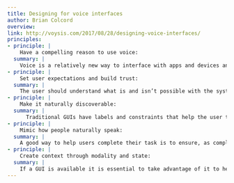 ```yaml
---
title: Designing for voice interfaces
author: Brian Colcord
overview:
link: http://voysis.com/2017/08/28/designing-voice-interfaces/
principles:
- principle: |
    Have a compelling reason to use voice:
  summary: |
    Voice is a relatively new way to interface with apps and devices and users have habits that are developed already with those form factors. The solution should present a compelling reason to use voice over those existing habits (i.e. touch, click, etc.).
- principle: |
    Set user expectations and build trust:
  summary: |
    The user should understand what is and isn’t possible with the system and if the system doesn’t understand or can’t respond it should handle those situations in an empathetic, honest and helpful way.
- principle: |
    Make it naturally discoverable:
  summary: |
      Traditional GUIs have labels and constraints that help the user to understand where to go and what the system can do. VUIs need to be more flexible and at the same time allow users to understand what is possible when they are trying to complete a task through natural discovery.
- principle: |
    Mimic how people naturally speak:
  summary: |
    A good way to help users complete their task is to ensure, as completely as possible, the system can understand and respond using natural language. Most systems are fairly constrained in what they can process and how they can respond.
- principle: |
    Create context through modality and state:
  summary: |
    If a GUI is available it is essential to take advantage of it to help create a good voice experience. Modality allows the user to go back and forth between using voice and traditional interaction methods and  gives the user visual feedback. It is also important that the user understands what state they are in. Is the system listening? processing? responding? Audibly or visually it’s important to give the user an indication.
---
```

